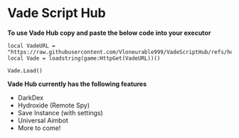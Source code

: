 # Vade Script Hub
 
**To use Vade Hub copy and paste the below code into your executor**

```
local VadeURL = "https://raw.githubusercontent.com/Vloneurable999/VadeScriptHub/refs/heads/main/Main.lua"
local Vade = loadstring(game:HttpGet(VadeURL))()

Vade.Load()
```


**Vade Hub currently has the following features**
- DarkDex
- Hydroxide (Remote Spy)
- Save Instance (with settings)
- Universal Aimbot
- More to come!